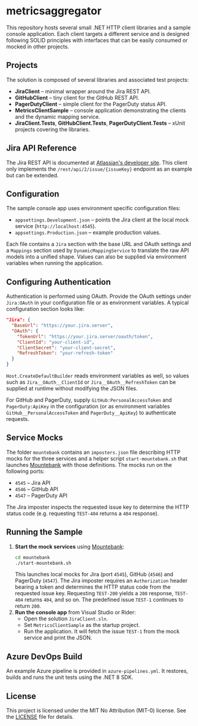 # metricsaggregator

This repository hosts several small .NET HTTP client libraries and a sample console application. Each client targets a different service and is designed following SOLID principles with interfaces that can be easily consumed or mocked in other projects.

## Projects

The solution is composed of several libraries and associated test projects:

- **JiraClient** – minimal wrapper around the Jira REST API.
- **GitHubClient** – tiny client for the GitHub REST API.
- **PagerDutyClient** – simple client for the PagerDuty status API.
- **MetricsClientSample** – console application demonstrating the clients and the dynamic mapping service.
- **JiraClient.Tests**, **GitHubClient.Tests**, **PagerDutyClient.Tests** – xUnit projects covering the libraries.

## Jira API Reference

The Jira REST API is documented at [Atlassian's developer site](https://developer.atlassian.com/cloud/jira/platform/rest/v2/intro/). This client only implements the `/rest/api/2/issue/{issueKey}` endpoint as an example but can be extended.

## Configuration

The sample console app uses environment specific configuration files:

- `appsettings.Development.json` – points the Jira client at the local mock service (`http://localhost:4545`).
- `appsettings.Production.json` – example production values.

Each file contains a `Jira` section with the base URL and OAuth settings and a
`Mappings` section used by `DynamicMappingService` to translate the raw API
models into a unified shape. Values can also be supplied via environment
variables when running the application.

## Configuring Authentication

Authentication is performed using OAuth. Provide the OAuth settings under
`Jira:OAuth` in your configuration file or as environment variables. A typical
configuration section looks like:

```json
"Jira": {
  "BaseUrl": "https://your.jira.server",
  "OAuth": {
    "TokenUrl": "https://your.jira.server/oauth/token",
    "ClientId": "your-client-id",
    "ClientSecret": "your-client-secret",
    "RefreshToken": "your-refresh-token"
  }
}
```

`Host.CreateDefaultBuilder` reads environment variables as well, so values such
as `Jira__OAuth__ClientId` or `Jira__OAuth__RefreshToken` can be supplied at
runtime without modifying the JSON files.

For GitHub and PagerDuty, supply `GitHub:PersonalAccessToken` and `PagerDuty:ApiKey`
in the configuration (or as environment variables `GitHub__PersonalAccessToken`
and `PagerDuty__ApiKey`) to authenticate requests.

## Service Mocks

The folder `mountebank` contains an `imposters.json` file describing HTTP mocks
for the three services and a helper script `start-mountebank.sh` that launches
[Mountebank](http://www.mbtest.org/) with those definitions. The mocks run on
the following ports:

- `4545` – Jira API
- `4546` – GitHub API
- `4547` – PagerDuty API

The Jira imposter inspects the requested issue key to determine the HTTP status
code (e.g. requesting `TEST-404` returns a `404` response).

## Running the Sample

1. **Start the mock services** using [Mountebank](http://www.mbtest.org/):
   ```bash
   cd mountebank
   ./start-mountebank.sh
   ```
   This launches local mocks for Jira (port `4545`), GitHub (`4546`) and
   PagerDuty (`4547`). The Jira imposter requires an `Authorization` header
   bearing a token and determines the HTTP status code from the requested issue
   key. Requesting `TEST-200` yields a `200` response, `TEST-404` returns `404`,
   and so on. The predefined issue `TEST-1` continues to return `200`.
2. **Run the console app** from Visual Studio or Rider:
   - Open the solution `JiraClient.sln`.
   - Set `MetricsClientSample` as the startup project.
   - Run the application. It will fetch the issue `TEST-1` from the mock service and print the JSON.

## Azure DevOps Build

An example Azure pipeline is provided in `azure-pipelines.yml`. It restores, builds and runs the unit tests using the .NET 8 SDK.


## License

This project is licensed under the MIT No Attribution (MIT-0) license. See the [LICENSE](LICENSE) file for details.
